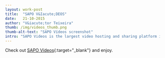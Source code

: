 ```yaml
---
layout: work-post
title:  "SAPO V&Iacute;DEOS"
date:   21-10-2015
author: "V&iacute;tor Teixeira"
thumb: /img/videos_thumb.png
thumb-alt-text: "SAPO Vídeos screenshot"
intro: "SAPO Videos is the largest video hosting and sharing platform in Portugal. With the best media partners on board and a thriving community, SAPO Vídeos is the go to website to watch the best portuguese video content."
---
```



<!--Recently its interface was redesigned to simplify the interaction and improve presentation of content. The interface reserved to registered users also went through a major overall to simplify the process of uploading and managing video libraries. It's now also possible to use the website with any device."-->

Check out [SAPO Vídeos][videos]{:target="_blank"} and enjoy.

[videos]:      http://videos.sapo.pt

